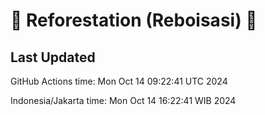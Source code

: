 
# 🌳 Reforestation (Reboisasi) 🌲

## Last Updated

GitHub Actions time: Mon Oct 14 09:22:41 UTC 2024

Indonesia/Jakarta time: Mon Oct 14 16:22:41 WIB 2024
